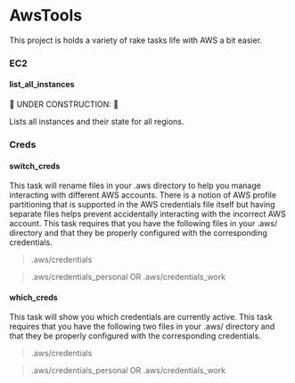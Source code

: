 # AwsTools

This project is holds a variety of rake tasks life with AWS a bit easier.

### EC2
#### list_all_instances

:construction_worker: UNDER CONSTRUCTION: :construction_worker:

Lists all instances and their state for all regions.

### Creds
#### switch_creds
This task will rename files in your .aws directory to help you manage interacting with different AWS accounts. There is a notion of AWS profile partitioning that is supported in the AWS credentials file itself but having separate files helps prevent accidentally interacting with the incorrect AWS account.
This task requires that you have the following files in your .aws/ directory and that they be properly configured with the corresponding credentials.
> .aws/credentials

> .aws/credentials_personal OR .aws/credentials_work

#### which_creds
This task will show you which credentials are currently active.  This task requires that you have the following two files in your .aws/ directory and that they be properly configured with the corresponding credentials.
> .aws/credentials

> .aws/credentials_personal OR .aws/credentials_work
